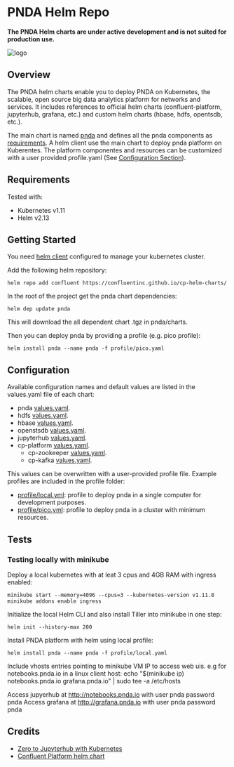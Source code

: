 # PNDA Helm Repo

**The PNDA Helm charts are under active development and is not suited for production use.**

![logo](kube-pnda_icon.png)

## Overview

The PNDA helm charts enable you to deploy PNDA on Kubernetes, the scalable, open source big data analytics platform for networks and services.
It includes references to official helm charts (confluent-platform, jupyterhub, grafana, etc.) and custom helm charts (hbase, hdfs, opentsdb, etc.).

The main chart is named [pnda](pnda) and defines all the pnda components as [requirements](pnda/requirements.yaml). A helm client use the main chart to deploy pnda platform on Kuberentes. The platform componentes and resources can be customized with a user provided profile.yaml (See [Configuration Section](#Configuration)).

## Requirements

Tested with:

- Kubernetes v1.11
- Helm v2.13

## Getting Started

You need [helm client](https://helm.sh/) configured to manage your kubernetes cluster. 

Add the following helm repository:

```
helm repo add confluent https://confluentinc.github.io/cp-helm-charts/
```

In the root of the project get the pnda chart dependencies:

```
helm dep update pnda
```

This will download the all dependent chart .tgz in pnda/charts.

Then you can deploy pnda by providing a profile (e.g. pico profile):

```
helm install pnda --name pnda -f profile/pico.yaml
```

## Configuration

Available configuration names and default values are listed in the values.yaml file of each chart:

- pnda [values.yaml](pnda/values.yaml).
- hdfs [values.yaml](hdfs/values.yaml).
- hbase [values.yaml](hbase/values.yaml).
- openstsdb [values.yaml](opentsdb/values.yaml).
- jupyterhub [values.yaml](https://github.com/jupyterhub/zero-to-jupyterhub-k8s/blob/0.8.2/jupyterhub/values.yaml).
- cp-platform [values.yaml](https://github.com/confluentinc/cp-helm-charts/blob/master/values.yaml).
  - cp-zookeeper [values.yaml](https://github.com/confluentinc/cp-helm-charts/blob/master/charts/cp-zookeeper/values.yaml).
  - cp-kafka [values.yaml](https://github.com/confluentinc/cp-helm-charts/blob/master/charts/cp-kafka/values.yaml).

This values can be overwritten with a user-provided profile file.
Example profiles are included in the profile folder:

- [profile/local.yml](profile/local.yml): profile to deploy pnda in a single computer for development purposes.
- [profile/pico.yml](profile/local.yml): profile to deploy pnda in a cluster with minimum resources.

## Tests

### Testing locally with minikube

Deploy a local kubernetes with at leat 3 cpus and 4GB RAM with ingress enabled:

```
minikube start --memory=4096 --cpus=3 --kubernetes-version v1.11.8
minikube addons enable ingress
```

Initialize the local Helm CLI and also install Tiller into minikube in one step:

```
helm init --history-max 200
```

Install PNDA platform with helm using local profile:

```
helm install pnda --name pnda -f profile/local.yaml
```

Include vhosts entries pointing to minikube VM IP to access web uis.
e.g for notebooks.pnda.io in a linux client host:
echo "\$(minikube ip) notebooks.pnda.io grafana.pnda.io" | sudo tee -a /etc/hosts

Access jupyerhub at http://notebooks.pnda.io with user pnda password pnda
Access grafana at http://grafana.pnda.io with user pnda password pnda

## Credits

- [Zero to Jupyterhub with Kubernetes](https://zero-to-jupyterhub.readthedocs.io/en/latest/)
- [Confluent Platform helm chart](https://github.com/confluentinc/cp-helm-charts)
